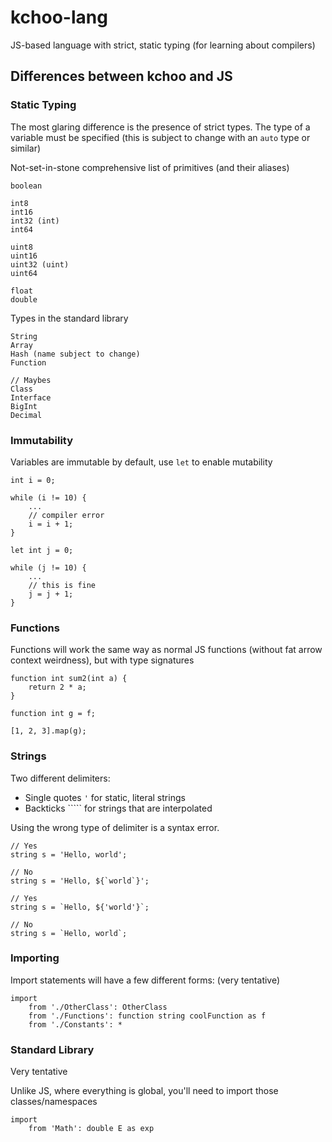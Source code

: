 # kchoo-lang
JS-based language with strict, static typing (for learning about compilers)

## Differences between kchoo and JS

### Static Typing

The most glaring difference is the presence of strict types. The type of a variable must be specified (this is subject to change with an `auto` type or similar)

Not-set-in-stone comprehensive list of primitives (and their aliases)

```
boolean

int8
int16
int32 (int)
int64

uint8
uint16
uint32 (uint)
uint64

float
double
```

Types in the standard library

```
String
Array
Hash (name subject to change)
Function

// Maybes
Class
Interface
BigInt
Decimal
```

### Immutability

Variables are immutable by default, use `let` to enable mutability

```
int i = 0;

while (i != 10) {
	...
	// compiler error
	i = i + 1;
}

let int j = 0;

while (j != 10) {
	...
	// this is fine
	j = j + 1;
}
```

### Functions

Functions will work the same way as normal JS functions (without fat arrow context weirdness), but with type signatures

```
function int sum2(int a) {
	return 2 * a;
}

function int g = f;

[1, 2, 3].map(g);
```

### Strings

Two different delimiters:

* Single quotes `'` for static, literal strings
* Backticks ````` for strings that are interpolated

Using the wrong type of delimiter is a syntax error.

```
// Yes
string s = 'Hello, world';

// No
string s = 'Hello, ${`world`}';

// Yes
string s = `Hello, ${'world'}`;

// No
string s = `Hello, world`;
```

### Importing 

Import statements will have a few different forms: (very tentative)

```
import
	from './OtherClass': OtherClass
	from './Functions': function string coolFunction as f
	from './Constants': *
```

### Standard Library

Very tentative

Unlike JS, where everything is global, you'll need to import those classes/namespaces

```
import
	from 'Math': double E as exp
```